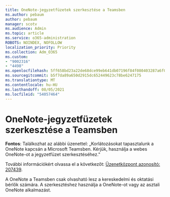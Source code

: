 ```yaml
---
title: OneNote-jegyzetfüzetek szerkesztése a Teamsben
ms.author: pebaum
author: pebaum
manager: scotv
ms.audience: Admin
ms.topic: article
ms.service: o365-administration
ROBOTS: NOINDEX, NOFOLLOW
localization_priority: Priority
ms.collection: Adm_O365
ms.custom:
- "9002316"
- "4498"
ms.openlocfilehash: 5ff658bd23a22de68dce99eb641db07196f84f080403287a6f06b4d8ff69c7d9
ms.sourcegitcommit: b5f7da89a650d2915dc652449623c78be6247175
ms.translationtype: MT
ms.contentlocale: hu-HU
ms.lasthandoff: 08/05/2021
ms.locfileid: "54057464"
---
```

# <a name="editing-onenote-notebooks-in-teams"></a>OneNote-jegyzetfüzetek szerkesztése a Teamsben

**Fontos**: Találkozhat az alábbi üzenettel: „Korlátozásokat tapasztalunk a OneNote kapcsán a Microsoft Teamsben. Kérjük, használja a webes OneNote-ot a jegyzetfüzet szerkesztéséhez."  

További információkért olvassa el a következőt: [Üzenetközpont azonosító: 207439](https://admin.microsoft.com/Adminportal/Home?source=applauncher#MessageCenter?id=MC207439).

A OneNote a Teamsben csak olvasható lesz a kereskedelmi és oktatási bérlők számára. A szerkesztéshez használja a OneNote-ot vagy az asztali OneNote alkalmazást.
